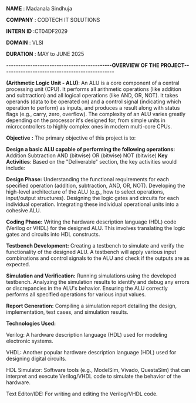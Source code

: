 **NAME** : Madanala Sindhuja

**COMPANY** : CODTECH IT SOLUTIONS

**INTERN ID** :CT04DF2029

**DOMAIN** : VLSI

**DURATION** : MAY to JUNE 2025



**--------------------------------------------OVERVIEW OF THE PROJECT-----------------------------------------------**

**(Arithmetic Logic Unit - ALU)**: An ALU is a core component of a central processing unit (CPU). It performs all arithmetic operations (like addition and subtraction) and all logical operations (like AND, OR, NOT). It takes operands (data to be operated on) and a control signal (indicating which operation to perform) as inputs, and produces a result along with status flags (e.g., carry, zero, overflow). The complexity of an ALU varies greatly depending on the processor it's designed for, from simple units in microcontrollers to highly complex ones in modern multi-core CPUs.

**Objective** **:** The primary objective of this project is to:

**Design a basic ALU capable of performing the following operations:**
Addition
Subtraction
AND (bitwise)
OR (bitwise)
NOT (bitwise)
**Key Activities**: Based on the "Deliverable" section, the key activities would include:

**Design Phase:**
Understanding the functional requirements for each specified operation (addition, subtraction, AND, OR, NOT).
Developing the high-level architecture of the ALU (e.g., how to select operations, input/output structures).
Designing the logic gates and circuits for each individual operation.
Integrating these individual operational units into a cohesive ALU.

**Coding Phase:**
Writing the hardware description language (HDL) code (Verilog or VHDL) for the designed ALU. This involves translating the logic gates and circuits into HDL constructs.

**Testbench Development:**
Creating a testbench to simulate and verify the functionality of the designed ALU. A testbench will apply various input combinations and control signals to the ALU and check if the outputs are as expected.

**Simulation and Verification:**
Running simulations using the developed testbench.
Analyzing the simulation results to identify and debug any errors or discrepancies in the ALU's behavior.
Ensuring the ALU correctly performs all specified operations for various input values.

**Report Generation:**
Compiling a simulation report detailing the design, implementation, test cases, and simulation results.

**Technologies Used:**

Verilog: A hardware description language (HDL) used for modeling electronic systems.

VHDL: Another popular hardware description language (HDL) used for designing digital circuits. 

HDL Simulator: Software tools (e.g., ModelSim, Vivado, QuestaSim) that can interpret and execute Verilog/VHDL code to simulate the behavior of the hardware.

Text Editor/IDE: For writing and editing the Verilog/VHDL code.
